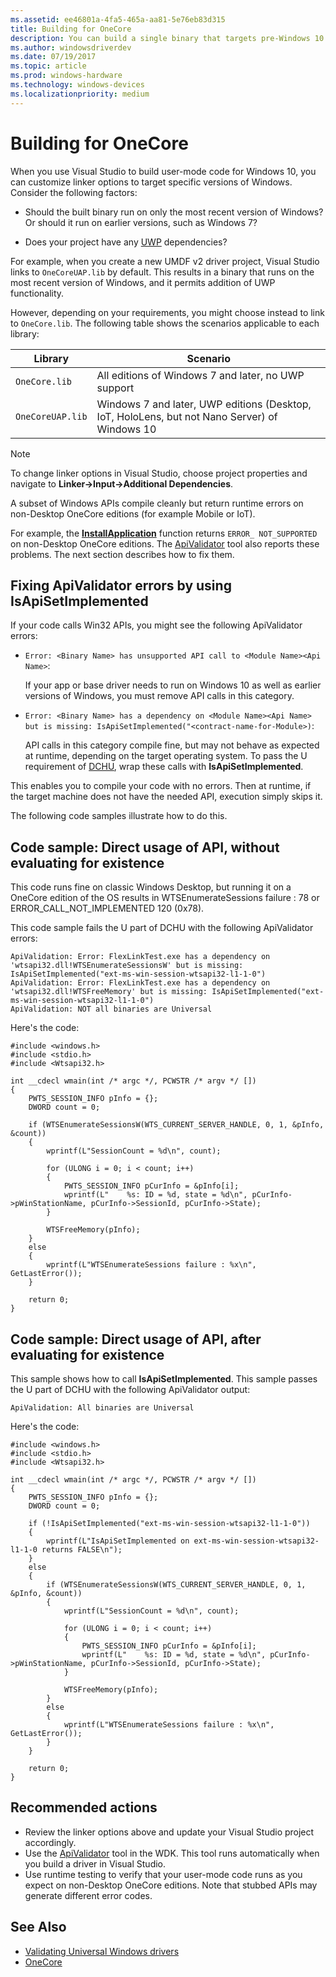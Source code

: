 ```yaml
---
ms.assetid: ee46801a-4fa5-465a-aa81-5e76eb83d315
title: Building for OneCore
description: You can build a single binary that targets pre-Windows 10 and OneCore editions.
ms.author: windowsdriverdev
ms.date: 07/19/2017
ms.topic: article
ms.prod: windows-hardware
ms.technology: windows-devices
ms.localizationpriority: medium
---
```


# Building for OneCore

When you use Visual Studio to build user-mode code for Windows 10, you can customize linker options to target specific versions of Windows.  Consider the following factors:

* Should the built binary run on only the most recent version of Windows?  Or should it run on earlier versions, such as Windows 7?  

* Does your project have any [UWP](https://docs.microsoft.com/windows/uwp/get-started/whats-a-uwp) dependencies?

For example, when you create a new UMDF v2 driver project, Visual Studio links to `OneCoreUAP.lib` by default.  This results in a binary that runs on the most recent version of Windows, and it permits addition of UWP functionality.

However, depending on your requirements, you might choose instead to link to `OneCore.lib`. The following table shows the scenarios applicable to each library:

|Library|Scenario|
|-|-|
|`OneCore.lib`|All editions of Windows 7 and later, no UWP support|
|`OneCoreUAP.lib`|Windows 7 and later, UWP editions (Desktop, IoT, HoloLens, but not Nano Server) of Windows 10|

>[!NOTE]
>To change linker options in Visual Studio, choose project properties and navigate to **Linker->Input->Additional Dependencies**.

A subset of Windows APIs compile cleanly but return runtime errors on non-Desktop OneCore editions (for example Mobile or IoT).

For example, the [**InstallApplication**](https://docs.microsoft.com/windows/desktop/api/appmgmt/nf-appmgmt-installapplication) function returns `ERROR_ NOT_SUPPORTED` on non-Desktop OneCore editions.  The [ApiValidator](validating-universal-drivers.md) tool also reports these problems. The next section describes how to fix them.

## Fixing ApiValidator errors by using **IsApiSetImplemented**

If your code calls Win32 APIs, you might see the following ApiValidator errors:

* `Error: <Binary Name> has unsupported API call to <Module Name><Api Name>`:
    
    If your app or base driver needs to run on Windows 10 as well as earlier versions of Windows, you must remove API calls in this category.

* `Error: <Binary Name> has a dependency on <Module Name><Api Name> but is missing: IsApiSetImplemented("<contract-name-for-Module>)`:
    
    API calls in this category compile fine, but may not behave as expected at runtime, depending on the target operating system. To pass the U requirement of [DCHU](https://docs.microsoft.com/windows-hardware/drivers/develop/getting-started-with-universal-drivers#design-principles), wrap these calls with **IsApiSetImplemented**.

This enables you to compile your code with no errors.  Then at runtime, if the target machine does not have the needed API, execution simply skips it.
<!--should IsApiSetImplemented be doc'ed?-->

The following code samples illustrate how to do this.

## Code sample: Direct usage of API, without evaluating for existence

This code runs fine on classic Windows Desktop, but running it on a OneCore edition of the OS results in WTSEnumerateSessions failure : 78 or ERROR_CALL_NOT_IMPLEMENTED 120 (0x78).

This code sample fails the U part of DCHU with the following ApiValidator errors:

```
ApiValidation: Error: FlexLinkTest.exe has a dependency on 'wtsapi32.dll!WTSEnumerateSessionsW' but is missing: IsApiSetImplemented("ext-ms-win-session-wtsapi32-l1-1-0")
ApiValidation: Error: FlexLinkTest.exe has a dependency on 'wtsapi32.dll!WTSFreeMemory' but is missing: IsApiSetImplemented("ext-ms-win-session-wtsapi32-l1-1-0")
ApiValidation: NOT all binaries are Universal
```
Here's the code:

```
#include <windows.h>
#include <stdio.h>
#include <Wtsapi32.h>

int __cdecl wmain(int /* argc */, PCWSTR /* argv */ [])
{
    PWTS_SESSION_INFO pInfo = {};
    DWORD count = 0;

    if (WTSEnumerateSessionsW(WTS_CURRENT_SERVER_HANDLE, 0, 1, &pInfo, &count))
    {
        wprintf(L"SessionCount = %d\n", count);

        for (ULONG i = 0; i < count; i++)
        {
            PWTS_SESSION_INFO pCurInfo = &pInfo[i];
            wprintf(L"    %s: ID = %d, state = %d\n", pCurInfo->pWinStationName, pCurInfo->SessionId, pCurInfo->State);
        }

        WTSFreeMemory(pInfo);
    }
    else
    {
        wprintf(L"WTSEnumerateSessions failure : %x\n", GetLastError());
    } 

    return 0;
}
```

## Code sample: Direct usage of API, after evaluating for existence

This sample shows how to call **IsApiSetImplemented**. This sample passes the U part of DCHU with the following ApiValidator output:

```
ApiValidation: All binaries are Universal
```

Here's the code:

```
#include <windows.h>
#include <stdio.h>
#include <Wtsapi32.h>

int __cdecl wmain(int /* argc */, PCWSTR /* argv */ [])
{
    PWTS_SESSION_INFO pInfo = {};
    DWORD count = 0;

    if (!IsApiSetImplemented("ext-ms-win-session-wtsapi32-l1-1-0"))
    {
        wprintf(L"IsApiSetImplemented on ext-ms-win-session-wtsapi32-l1-1-0 returns FALSE\n");
    }
    else
    {
        if (WTSEnumerateSessionsW(WTS_CURRENT_SERVER_HANDLE, 0, 1, &pInfo, &count))
        {
            wprintf(L"SessionCount = %d\n", count);

            for (ULONG i = 0; i < count; i++)
            {
                PWTS_SESSION_INFO pCurInfo = &pInfo[i];
                wprintf(L"    %s: ID = %d, state = %d\n", pCurInfo->pWinStationName, pCurInfo->SessionId, pCurInfo->State);
            }

            WTSFreeMemory(pInfo);
        }
        else
        {
            wprintf(L"WTSEnumerateSessions failure : %x\n", GetLastError());
        }
    }

    return 0;
}
```

## Recommended actions

* Review the linker options above and update your Visual Studio project accordingly.
* Use the [ApiValidator](validating-universal-drivers.md) tool in the WDK.  This tool runs automatically when you build a driver in Visual Studio.
* Use runtime testing to verify that your user-mode code runs as you expect on non-Desktop OneCore editions.  Note that stubbed APIs may generate different error codes.

## See Also

* [Validating Universal Windows drivers](https://docs.microsoft.com/windows-hardware/drivers/develop/validating-universal-drivers)
* [OneCore](https://docs.microsoft.com/windows-hardware/get-started/what-s-new-in-windows)

<!--API BOILERPLATE: Compiles using onecore_downlevel.lib, but always returns ERROR_CALL_NOT_IMPLEMENTED on non-Desktop OneCore editions.-->
